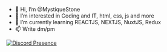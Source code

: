- 👋 Hi, I’m @MystiqueStone
- 👀 I’m interested in Coding and IT, html, css, js and more
- 🌱 I’m currently learning REACTJS, NEXTJS, NuxtJS, Redux
- 📫 Write dm/pm
<!---
ScuffedFoxyDragon/ScuffedFoxyDragon is a ✨ special ✨ repository because its `README.md` (this file) appears on your GitHub profile.
You can click the Preview link to take a look at your changes.
--->

[![Discord Presence](https://lanyard.cnrad.dev/api/979154357071278220)](https://discord.com/users/979154357071278220)
